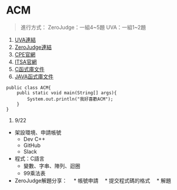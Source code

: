 # ACM
> 進行方式：
>   ZeroJudge：一組4~5題
>   UVA：一組1~2題

1. [UVA連結](https://uva.onlinejudge.org/)
2. [ZeroJudge連結](http://www.zerojudge.tw/)
3. [CPE官網](http://cpe.cse.nsysu.edu.tw/newest.php)
4. [ITSA官網](http://e-tutor.itsa.org.tw/e-Tutor/)
5. [C函式庫文件](http://www.cplusplus.com/)
6. [JAVA函式庫文件](http://docs.oracle.com/javase/7/docs/api/)



```
public class ACM{
    publi static void main(String[] args){
        System.out.println("我好喜歡ACM");
    }
}
```
1. 9/22
  * 架設環境、申請帳號
    * Dev C++
    * GitHub
    * Slack
  * 程式：C語言
    * 變數、字串、陣列、迴圈
    * 99乘法表
  * ZeroJudge解題分享：
  　* 帳號申請
  　* 提交程式碼的格式
  　* 解題

